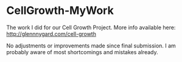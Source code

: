 # CellGrowth-MyWork
The work I did for our Cell Growth Project. More info available here: http://glennnygard.com/cell-growth

No adjustments or improvements made since final submission.
I am probably aware of most shortcomings and mistakes already.
